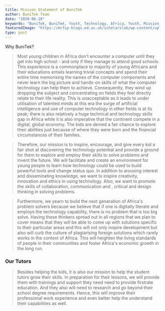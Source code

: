 ```yaml
---
title: Mission Statement of BuniTek
author: BuniTek Team
date: "2020-06-20"
keywords: "BuniTek, BuniTek, Youth, Technology, Africa, Youth, Mission, Vision, Online, Rwanda, Kenya"
featuredImage: "https://mcfsp-blogs.ed.ac.uk/scholarslab/wp-content/uploads/sites/17/2020/07/blog.png"
type: post
---
```


 Why BuniTek?

> Most young children in Africa don't
encounter a computer until they get into
high school - and only if they manage to
attend good schools. This experience is a
commonplace to majority of young
Africans and their educations entails
learning trivial concepts and spend their
entire time memorising the names of the
computer components and never learn
the big picture and hands-on skills of what
the computer technology can help them to
achieve. Consequently, they wind up
dropping the subject and concentrating on
fields they feel directly relate to their life
reality. This is unacceptable as it leads to
under utilisation of talented minds at this
era the surge of artificial intelligence and
use of computer technology in other fields
is at its peak; there is also relatively a huge
technical and technology skills gap in
Africa while it is also imperative that the
continent compete in a digital, global
economy. The kids are denied a fair
chance to explore their abilities just
because of where they were born and the
financial circumstances of their families.

>Therefore, our mission is to inspire,
encourage, and give every kid a fair shot at
discovering the technology potential and
provide a ground for them to explore and
employ their skills to solve problems and
invent the future. We will facilitate and
create an environment for young people
to learn how technology could be used to
build powerful tools and change status
quo. In addition to arousing interest and
disseminating knowledge, we want to
inspire creativity, innovation and ethics in
using technology. Also, we want to
promote the skills of collaboration,
communication and , critical and design
thinking in solving problems.

> Furthermore, we yearn to build the next
generation of Africa's problem solvers
because we believe that if one is digitally
literate and employs the technology
capability, there is no problem that is too
big solve. Having these thinkers spread out
in all regions that we plan to cover means
that they will be able to come up with
solutions specific to their particular areas
and this will not only inspire development
but also will curb the culture of plagiarising
foreign solutions which rarely works in the
context of Africa. This will heighten the
living standards of people in their
communities and foster Africa's economic
growth in the long run.

### Our Tutors

> Besides helping the kids, it is also our mission to help the student tutors grow their skills. In preparation for their lessons, we will provide them with trainings and support they need need to provide firstrate education. And they also will need to research and go beyond their school degree requirements. Hence, this will improve their professional work experience and even better help the understand their capabilities as well.